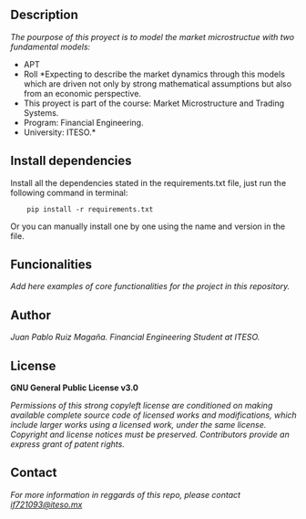 ## Description
*The pourpose of this proyect is to model the market microstructue with two fundamental models:*
- APT
- Roll
*Expecting to describe the market dynamics through this models which are driven not only by strong mathematical
assumptions but also from an economic perspective.
- This proyect is part of the course: Market Microstructure and Trading Systems.
- Program: Financial Engineering.
- University: ITESO.*

## Install dependencies

Install all the dependencies stated in the requirements.txt file, just run the following command in terminal:

        pip install -r requirements.txt
        
Or you can manually install one by one using the name and version in the file.

## Funcionalities

*Add here examples of core functionalities for the project in this repository.*

## Author
*Juan Pablo Ruiz Magaña. Financial Engineering Student at ITESO.*

## License
**GNU General Public License v3.0** 

*Permissions of this strong copyleft license are conditioned on making available 
complete source code of licensed works and modifications, which include larger 
works using a licensed work, under the same license. Copyright and license notices 
must be preserved. Contributors provide an express grant of patent rights.*

## Contact
*For more information in reggards of this repo, please contact if721093@iteso.mx*
